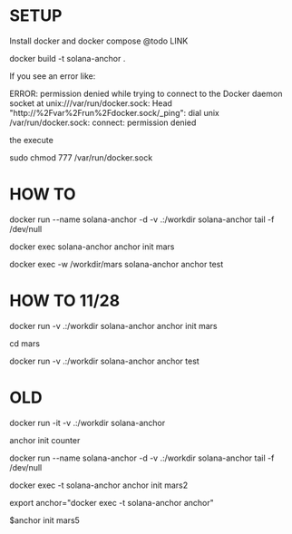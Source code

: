# SETUP

Install docker and docker compose @todo LINK 

docker build -t solana-anchor .

If you see an error like:

ERROR: permission denied while trying to connect to the Docker daemon socket at unix:///var/run/docker.sock: Head "http://%2Fvar%2Frun%2Fdocker.sock/_ping": dial unix /var/run/docker.sock: connect: permission denied

the execute

sudo chmod 777 /var/run/docker.sock

# HOW TO

docker run --name solana-anchor -d -v .:/workdir solana-anchor tail -f /dev/null

docker exec solana-anchor anchor init mars

docker exec -w /workdir/mars solana-anchor anchor test 



# HOW TO 11/28

docker run -v .:/workdir solana-anchor anchor init mars

cd mars

docker run -v .:/workdir solana-anchor anchor test

# OLD

docker run -it -v .:/workdir solana-anchor

anchor init counter

docker run --name solana-anchor -d -v .:/workdir solana-anchor tail -f /dev/null

docker exec -t solana-anchor anchor init mars2

export anchor="docker exec -t solana-anchor anchor"

$anchor init mars5
